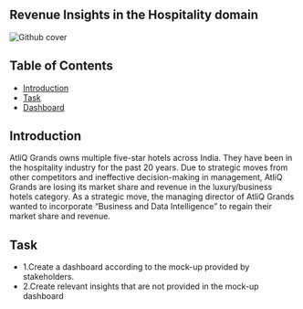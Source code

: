 ## Revenue Insights in the Hospitality domain
![Github cover](https://github.com/nabyendukuiti/Revenue-Insights-in-Hospitality-domain/assets/140970847/f024d49d-7625-40ba-829d-431bd6e1ca74)

## Table of Contents

- [Introduction](#Introduction)
- [Task](#question-and-solution)
- [Dashboard]([https://onedrive.live.com/edit?id=8A22096FE7B14F31!352&resid=8A22096FE7B14F31!352&ithint=file%2cxlsx&authkey=!AA_wrIZ7ZBR2wM8&wdo=2&cid=8a22096fe7b14f31](https://1drv.ms/x/s!AjFPsedvCSKKgmAP8KyGe2QUdsDP?e=GLWtlC))

## Introduction
AtliQ Grands owns multiple five-star hotels across India. They have been in the hospitality industry for the past 20 years. Due to strategic moves from other competitors and ineffective decision-making in management, AtliQ Grands are losing its market share and revenue in the luxury/business hotels category. As a strategic move, the managing director of AtliQ Grands wanted to incorporate “Business and Data Intelligence” to regain their market share and revenue.

## Task
- 1.Create a dashboard according to the mock-up provided by stakeholders.
- 2.Create relevant insights that are not provided in the mock-up dashboard
